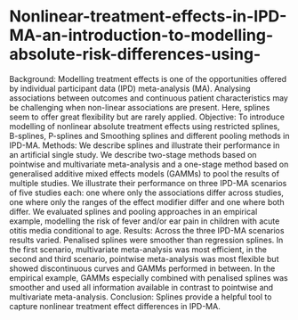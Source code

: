 # Nonlinear-treatment-effects-in-IPD-MA-an-introduction-to-modelling-absolute-risk-differences-using-
Background: Modelling treatment effects is one of the opportunities offered by individual participant data (IPD) meta-analysis (MA). Analysing associations between outcomes and continuous patient characteristics may be challenging when non-linear associations are present. Here, splines seem to offer great flexibility but are rarely applied.  Objective:  To introduce modelling of nonlinear absolute treatment effects using restricted splines, B-splines, P-splines and Smoothing splines and different pooling methods in IPD-MA.  Methods: We describe splines and illustrate their performance in an artificial single study. We describe two-stage methods based on pointwise and multivariate meta-analysis and a one-stage method based on generalised additive mixed effects models (GAMMs) to pool the results of multiple studies. We illustrate their performance on three IPD-MA scenarios of five studies each: one where only the associations differ across studies, one where only the ranges of the effect modifier differ and one where both differ. We evaluated splines and pooling approaches in an empirical example, modelling the risk of fever and/or ear pain in children with acute otitis media conditional to age.  Results: Across the three IPD-MA scenarios results varied. Penalised splines were smoother than regression splines. In the first scenario, multivariate meta-analysis was most efficient, in the second and third scenario, pointwise meta-analysis was most flexible but showed discontinuous curves and GAMMs performed in between. In the empirical example, GAMMs especially combined with penalised splines was smoother and used all information available in contrast to pointwise and multivariate meta-analysis.  Conclusion: Splines provide a helpful tool to capture nonlinear treatment effect differences in IPD-MA.
